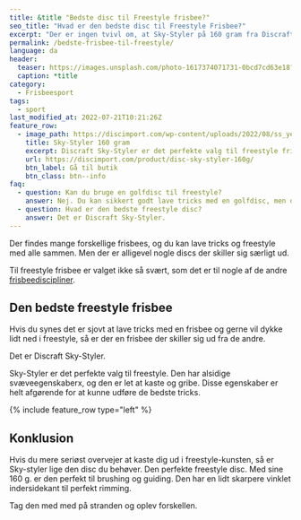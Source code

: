 ```yaml
---
title: &title "Bedste disc til Freestyle frisbee?"
seo_title: "Hvad er den bedste disc til Freestyle Frisbee?"
excerpt: "Der er ingen tvivl om, at Sky-Styler på 160 gram fra Discraft er den bedste frisbee til freestyle. Her gennemgår vi, hvofor den er god at lave tricks med."
permalink: /bedste-frisbee-til-freestyle/
language: da
header:
  teaser: https://images.unsplash.com/photo-1617374071731-0bcd7cd63e18?ixlib=rb-4.0.3&ixid=MnwxMjA3fDB8MHxwaG90by1wYWdlfHx8fGVufDB8fHx8&auto=format&fit=crop&h=300&w=400&q=10
  caption: *title
category:
  - Frisbeesport
tags:
  - sport
last_modified_at: 2022-07-21T10:21:26Z
feature_row:
  - image_path: https://discimport.com/wp-content/uploads/2022/08/ss_yellow_lg.jpeg
    title: Sky-Styler 160 gram
    excerpt: Discraft Sky-Styler er det perfekte valg til freestyle frisbee pga. de alsidige svæveegenskaber. Freestylers verden over bruger Sky-Styler fordi den er supernem at kaste og gribe.
    url: https://discimport.com/product/disc-sky-styler-160g/
    btn_label: Gå til butik
    btn_class: btn--info
faq:
  - question: Kan du bruge en golfdisc til freestyle?
    answer: Nej. Du kan sikkert godt lave tricks med en golfdisc, men du får en meget bedre oplevelse, hvis du køber en af de officielle discs. Du kan tjekke voers [guide til golfdiscs](/golfdisc-til-discgolf/).
  - question: Hvad er den bedste freestyle disc?
    answer: Det er Discraft Sky-Styler.
---
```


Der findes mange forskellige frisbees, og du kan lave tricks og freestyle med alle sammen. Men der er alligevel nogle discs der skiller sig særligt ud.

Til freestyle frisbee er valget ikke så svært, som det er til nogle af de andre [frisbeediscipliner](/frisbeesport/).

## Den bedste freestyle frisbee

Hvis du synes det er sjovt at lave tricks med en frisbee og gerne vil dykke lidt ned i freestyle, så er der en frisbee der skiller sig ud fra de andre.

Det er Discraft Sky-Styler.

Sky-Styler er det perfekte valg til freestyle. Den har alsidige svæveegenskaberx, og den er let at kaste og gribe. Disse egenskaber er helt afgørende for at kunne udføre de bedste tricks.

{% include feature_row type="left" %}

## Konklusion

Hvis du mere seriøst overvejer at kaste dig ud i freestyle-kunsten, så er Sky-styler lige den disc du behøver. Den perfekte freestyle disc. Med sine 160 g. er den perfekt til brushing og guiding. Den har en lidt skarpere vinklet indersidekant til perfekt rimming.

Tag den med med på stranden og oplev forskellen.